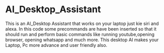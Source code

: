 # AI_Desktop_Assistant
This is an AI_Desktop Assistant that works on your laptop just kie siri and alexa.
In this code some precommands are have been inserted so that it should run and perform basic commands like running youtube,opening browser, opening whatsapp and much more.
This desktop AI makes your Laptop, Pc more advance and user friendly also.
